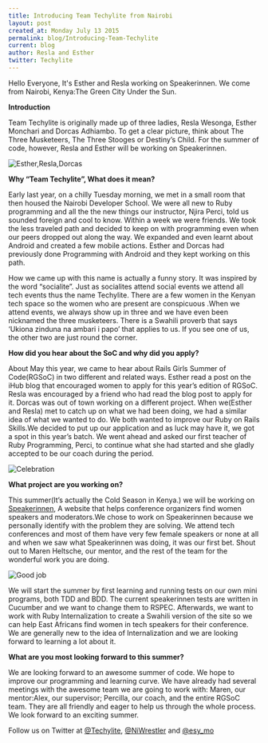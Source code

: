 ```yaml
---
title: Introducing Team Techylite from Nairobi
layout: post
created_at: Monday July 13 2015
permalink: blog/Introducing-Team-Techylite
current: blog
author: Resla and Esther
twitter: Techylite
---
```


Hello Everyone, It's Esther and Resla working on Speakerinnen. We come from Nairobi, Kenya:The Green City Under the Sun.


**Introduction**

Team Techylite is originally made up of three ladies, Resla Wesonga, Esther Monchari and Dorcas Adhiambo. To get a clear picture, think about The Three Musketeers, The Three Stooges or Destiny’s Child. For the summer of code, however, Resla and Esther will be working on Speakerinnen.

![Esther,Resla,Dorcas](https://cloud.githubusercontent.com/assets/6637042/8660335/0dd3e5ce-29b9-11e5-8a09-00259f3663ef.jpg)

**Why “Team Techylite”, What does it mean?**

Early last year, on a chilly Tuesday morning, we met in a small room that then housed the Nairobi Developer School. We were all new to Ruby programming and all the the new things our instructor, Njira Perci, told us sounded foreign and cool to know. Within a week we were friends. We took the less traveled path and decided to keep on with programming even when our peers dropped out along the way.  We expanded and even learnt about Android and created a few mobile actions. Esther and Dorcas had previously done Programming with Android and they kept working on this path.

How we came up with this name is actually a funny story. It was inspired by the word “socialite”. Just as socialites attend social events we attend all tech events thus the name Techylite. There are a few women in the Kenyan tech space so the women who are present are conspicuous .When we attend events, we always show up in three and we have even been nicknamed the three musketeers. There is a Swahili proverb that says ‘Ukiona zinduna na ambari i papo’ that applies to us. If you see one of us, the other two are just round the corner.


**How did you hear about the SoC and why did you apply?**

About May this year, we came to hear about Rails Girls Summer of Code(RGSoC) in two different and related ways. Esther read a post on the iHub blog that encouraged women to apply for this year’s edition of RGSoC. Resla was encouraged by a friend who had read the blog post to apply for it. Dorcas was out of town working on a different project. When we(Esther and Resla) met to catch up on what we had been doing, we had a similar idea of what we wanted to do. We both wanted to improve our Ruby on Rails Skills.We decided to put up our application and as luck may have it, we got a spot in this year’s batch. We went ahead and asked our first teacher of Ruby Programming, Perci, to continue what she had started and she gladly accepted to be our coach during the period.

![Celebration](https://cloud.githubusercontent.com/assets/6637042/8660195/1fedf26e-29b8-11e5-9969-f34f93eac081.gif)

**What project are you working on?**

This summer(It’s actually the Cold Season in Kenya.) we will be working on [Speakerinnen](https://speakerinnen.org/en), A website that helps conference organizers find women speakers and moderators.We chose to work on Speakerinnen because we personally identify with the problem they are solving. We attend  tech conferences and most of them have very few female speakers or none at all and when we saw what Speakerinnen was doing, it was our first bet. Shout out to Maren Heltsche, our mentor, and the rest of the team for the wonderful work you are doing.

![Good job](https://cloud.githubusercontent.com/assets/6637042/8660196/22869166-29b8-11e5-9f18-c0366c5af016.jpg)

We will start the summer by first learning and running tests on our own mini programs, both  TDD and BDD. The current speakerinnen tests are written in Cucumber and we want to change them to RSPEC. Afterwards, we want to work with Ruby Internalization to create a Swahili version of the site so we can help East Africans find women in tech speakers for their conference. We are generally new to the idea of Internalization and we are looking forward to learning a lot about it.


**What are you most looking forward to this summer?**

We are looking forward to an awesome summer of code. We hope to improve our programming and learning curve. We have already had several meetings with the awesome team we are going to work with: Maren, our mentor:Alex, our supervisor; Percilla, our coach, and the entire RGSoC team. They are all friendly and eager to help us through the whole process. We look forward to an exciting summer.

Follow us on Twitter at [@Techylite](https://twitter.com/Techylite), [@NiWrestler](https://twitter.com/NiWrestler) and [@esy_mo](https://twitter.com/esy_mo)
